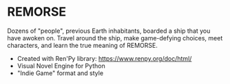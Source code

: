 # REMORSE

Dozens of "people", previous Earth inhabitants, boarded a ship that you have awoken on. Travel around the ship, make game-defying choices, meet characters, and learn the true meaning of REMORSE.

* Created with Ren'Py library: https://www.renpy.org/doc/html/
* Visual Novel Engine for Python
* "Indie Game" format and style
